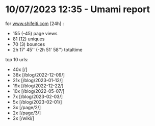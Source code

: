# 10/07/2023 12:35 - Umami report
for www.shifeiti.com [24h] :

 - 155 (-45) page views
 - 81 (12) uniques
 - 70 (3) bounces
 - 2h 17' 45'' (-2h 51' 58'') totaltime


top 10 urls:
 - 40x [/]
 - 36x [/blog/2022-12-09/]
 - 21x [/blog/2023-01-12/]
 - 19x [/blog/2022-12-22/]
 - 10x [/blog/2022-05-07/]
 - 7x [/blog/2023-02-03/]
 - 5x [/blog/2023-02-01/]
 - 3x [/page/2/]
 - 2x [/page/3/]
 - 2x [/wiki/]


